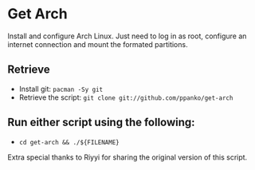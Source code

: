 # Get Arch 
Install and configure Arch Linux. Just need to log in as root, configure an internet connection and mount the formated partitions.

## Retrieve 
- Install git: `pacman -Sy git`
- Retrieve the script: `git clone git://github.com/ppanko/get-arch`

## Run either script using the following: 
- `cd get-arch && ./${FILENAME}`

Extra special thanks to Riyyi for sharing the original version of this script. 